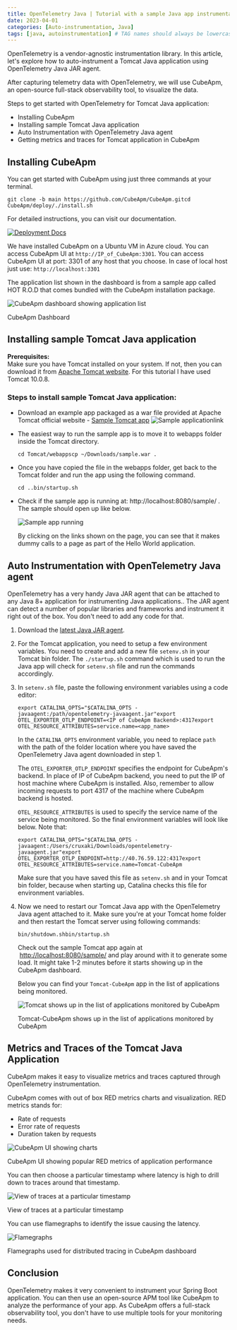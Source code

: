 ```yaml
---
title: OpenTelemetry Java | Tutorial with a sample Java app instrumentation
date: 2023-04-01
categories: [Auto-instrumentation, Java]
tags: [java, autoinstrumentation] # TAG names should always be lowercase
---
```


OpenTelemetry is a vendor-agnostic instrumentation library. In this article, let's explore how to auto-instrument a Tomcat Java application using OpenTelemetry Java JAR agent.

After capturing telemetry data with OpenTelemetry, we will use CubeApm, an open-source full-stack observability tool, to visualize the data.

Steps to get started with OpenTelemetry for Tomcat Java application:

- Installing CubeApm
- Installing sample Tomcat Java application
- Auto Instrumentation with OpenTelemetry Java agent
- Getting metrics and traces for Tomcat application in CubeApm

## Installing CubeApm[​](#installing-CubeApm "Direct link to Installing CubeApm")

You can get started with CubeApm using just three commands at your terminal.

    git clone -b main https://github.com/CubeApm/CubeApm.gitcd CubeApm/deploy/./install.sh

For detailed instructions, you can visit our documentation.

[![Deployment Docs](/assets/images/deploy_docker_documentation-bec1da231907864909603a1bf9062b90.webp)](https://CubeApm.io/docs/install/docker/?utm_source=blog&utm_medium=opentelemetry_tomcat)

We have installed CubeApm on a Ubuntu VM in Azure cloud. You can access CubeApm UI at `http://IP_of_CubeApm:3301`. You can access CubeApm UI at port: 3301 of any host that you choose. In case of local host just use: `http://localhost:3301`

The application list shown in the dashboard is from a sample app called HOT R.O.D that comes bundled with the CubeApm installation package.

![CubeApm dashboard showing application list](/img/blog/2021/08/openetelemetry_tomcat_CubeApm_dashboard.png)

CubeApm Dashboard

## Installing sample Tomcat Java application[​](#installing-sample-tomcat-java-application "Direct link to Installing sample Tomcat Java application")

**Prerequisites:**  
Make sure you have Tomcat installed on your system. If not, then you can download it from [Apache Tomcat website](https://tomcat.apache.org/index.html). For this tutorial I have used Tomcat 10.0.8.

### Steps to install sample Tomcat Java application:[​](#steps-to-install-sample-tomcat-java-application "Direct link to Steps to install sample Tomcat Java application:")

- Download an example app packaged as a war file provided at Apache Tomcat official website - [Sample Tomcat app](https://tomcat.apache.org/tomcat-7.0-doc/appdev/sample/) ![Sample applicationlink](/assets/images/opentelemetry_tomcat_sample_app-min-c88e0b06ffa827fd8dd3b50bf0c016c3.png)
- The easiest way to run the sample app is to move it to webapps folder inside the Tomcat directory.

      cd Tomcat/webappscp ~/Downloads/sample.war .

- Once you have copied the file in the webapps folder, get back to the Tomcat folder and run the app using the following command.

      cd ..bin/startup.sh

- Check if the sample app is running at: http://localhost:8080/sample/ . The sample should open up like below.

  ![Sample app running](/assets/images/opentelemetry_tomcat_sample_app-min-c88e0b06ffa827fd8dd3b50bf0c016c3.png)

  By clicking on the links shown on the page, you can see that it makes dummy calls to a page as part of the Hello World application.

## Auto Instrumentation with OpenTelemetry Java agent[​](#auto-instrumentation-with-opentelemetry-java-agent "Direct link to Auto Instrumentation with OpenTelemetry Java agent")

OpenTelemetry has a very handy Java JAR agent that can be attached to any Java 8+ application for instrumenting Java applications.. The JAR agent can detect a number of popular libraries and frameworks and instrument it right out of the box. You don't need to add any code for that.

1.  Download the [latest Java JAR agent](https://github.com/open-telemetry/opentelemetry-java-instrumentation/releases/latest/download/opentelemetry-javaagent.jar).
2.  For the Tomcat application, you need to setup a few environment variables. You need to create and add a new file `setenv.sh` in your Tomcat bin folder. The `./startup.sh` command which is used to run the Java app will check for `setenv.sh` file and run the commands accordingly.
3.  In `setenv.sh` file, paste the following environment variables using a code editor:

        export CATALINA_OPTS="$CATALINA_OPTS -javaagent:/path/opentelemetry-javaagent.jar"export OTEL_EXPORTER_OTLP_ENDPOINT=<IP of CubeApm Backend>:4317export OTEL_RESOURCE_ATTRIBUTES=service.name=<app_name>

    In the `CATALINA_OPTS` environment variable, you need to replace `path` with the path of the folder location where you have saved the OpenTelemetry Java agent downloaded in step 1.

    The `OTEL_EXPORTER_OTLP_ENDPOINT` specifies the endpoint for CubeApm's backend. In place of IP of CubeApm backend, you need to put the IP of host machine where CubeApm is installed. Also, remember to allow incoming requests to port 4317 of the machine where CubeApm backend is hosted.

    `OTEL_RESOURCE_ATTRIBUTES` is used to specify the service name of the service being monitored. So the final environment variables will look like below. Note that:

        export CATALINA_OPTS="$CATALINA_OPTS -javaagent:/Users/cruxaki/Downloads/opentelemetry-javaagent.jar"export OTEL_EXPORTER_OTLP_ENDPOINT=http://40.76.59.122:4317export OTEL_RESOURCE_ATTRIBUTES=service.name=Tomcat-CubeApm

    Make sure that you have saved this file as `setenv.sh` and in your Tomcat bin folder, because when starting up, Catalina checks this file for environment variables.

4.  Now we need to restart our Tomcat Java app with the OpenTelemetry Java agent attached to it. Make sure you're at your Tomcat home folder and then restart the Tomcat server using following commands:

        bin/shutdown.shbin/startup.sh

    Check out the sample Tomcat app again at  [http://localhost:8080/sample/](http://localhost:8080/sample/) and play around with it to generate some load. It might take 1-2 minutes before it starts showing up in the CubeApm dashboard.

    Below you can find your `Tomcat-CubeApm` app in the list of applications being monitored.

    ![Tomcat shows up in the list of applications monitored by CubeApm](/img/blog/2021/08/opentelemetry_tomcat_ui.png)

    Tomcat-CubeApm shows up in the list of applications monitored by CubeApm

## Metrics and Traces of the Tomcat Java Application[​](#metrics-and-traces-of-the-tomcat-java-application "Direct link to Metrics and Traces of the Tomcat Java Application")

CubeApm makes it easy to visualize metrics and traces captured through OpenTelemetry instrumentation.

CubeApm comes with out of box RED metrics charts and visualization. RED metrics stands for:

- Rate of requests
- Error rate of requests
- Duration taken by requests

![CubeApm UI showing charts](/img/blog/2021/08/opentelemetry_tomcat_CubeApm_charts.png)

CubeApm UI showing popular RED metrics of application performance

You can then choose a particular timestamp where latency is high to drill down to traces around that timestamp.

![View of traces at a particular timestamp](/img/blog/2021/08/opentelemetry_regex.png)

View of traces at a particular timestamp

You can use flamegraphs to identify the issue causing the latency.

![Flamegraphs](/img/blog/2021/08/opentelemetry_tomcat_flamegraphs.png)

Flamegraphs used for distributed tracing in CubeApm dashboard

## Conclusion[​](#conclusion "Direct link to Conclusion")

OpenTelemetry makes it very convenient to instrument your Spring Boot application. You can then use an open-source APM tool like CubeApm to analyze the performance of your app. As CubeApm offers a full-stack observability tool, you don't have to use multiple tools for your monitoring needs.
